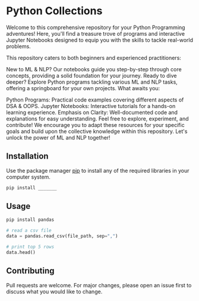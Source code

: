 # Python Collections

Welcome to this comprehensive repository for your Python Programming adventures! Here, you'll find a treasure trove of programs and interactive Jupyter Notebooks designed to equip you with the skills to tackle real-world problems.

This repository caters to both beginners and experienced practitioners:

New to ML & NLP? Our notebooks guide you step-by-step through core concepts, providing a solid foundation for your journey.
Ready to dive deeper? Explore Python programs tackling various ML and NLP tasks, offering a springboard for your own projects.
What awaits you:

Python Programs: Practical code examples covering different aspects of DSA & OOPS.
Jupyter Notebooks: Interactive tutorials for a hands-on learning experience.
Emphasis on Clarity: Well-documented code and explanations for easy understanding.
Feel free to explore, experiment, and contribute! We encourage you to adapt these resources for your specific goals and build upon the collective knowledge within this repository. Let's unlock the power of ML and NLP together!

## Installation

Use the package manager [pip](https://pip.pypa.io/en/stable/) to install any of the required libraries in your computer system.

```bash
pip install _______
```

## Usage

```python
pip install pandas

# read a csv file
data = pandas.read_csv(file_path, sep=",")

# print top 5 rows
data.head()
```

## Contributing

Pull requests are welcome. For major changes, please open an issue first
to discuss what you would like to change.
